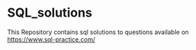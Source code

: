# SQL_solutions
This Repository contains sql solutions to questions available on https://www.sql-practice.com/
